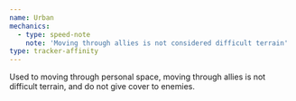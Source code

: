 ```yaml
---
name: Urban
mechanics:
  - type: speed-note
    note: 'Moving through allies is not considered difficult terrain'
type: tracker-affinity
---
```

Used to moving through personal space, moving through allies is not difficult terrain, and do not give cover to enemies.
